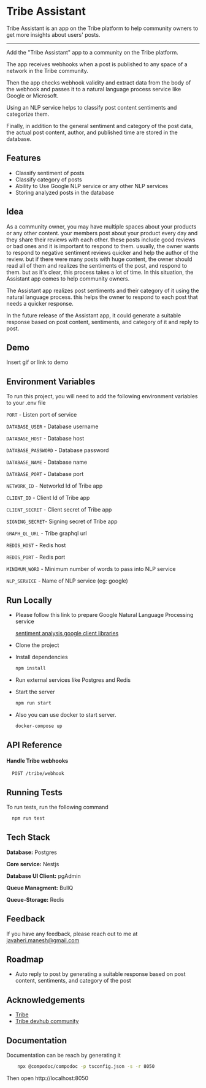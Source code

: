 
# Tribe Assistant

Tribe Assistant is an app on the Tribe platform to help community owners to get more insights about users' posts.


---

Add the "Tribe Assistant" app to a community on the Tribe platform.

The app receives webhooks when a post is published to any space of a network in the Tribe community.

Then the app checks webhook validity and extract data from the body of the webhook and passes it to a natural language process service like Google or Microsoft.

Using an NLP service helps to classify post content sentiments and categorize them.

Finally,  in addition to the general sentiment and category of the post data, the actual post content, author, and published time are stored in the database.

## Features

- Classify sentiment of posts
- Classify category of posts
- Ability to Use Google NLP service or any other NLP services
- Storing analyzed posts in the database


## Idea
As a community owner, you may have multiple spaces about your products or any other content. your members post about your product every day and they share their reviews with each other. these posts include good reviews or bad ones and it is important to respond to them.
usually, the owner wants to respond to negative sentiment reviews quicker and help the author of the review.
but if there were many posts with huge content, the owner should read all of them and realizes the sentiments of the post, and respond to them. but as it's clear, this process takes a lot of time.
In this situation, the Assistant app comes to help community owners.

The Assistant app realizes post sentiments and their category of it using the natural language process. this helps the owner to respond to each post that needs a quicker response.

In the future release of the Assistant app, it could generate a suitable response based on post content, sentiments, and category of it and reply to post.
## Demo

Insert gif or link to demo


## Environment Variables

To run this project, you will need to add the following environment variables to your .env file

`PORT` - Listen port of service

`DATABASE_USER` - Database username

`DATABASE_HOST` - Database host

`DATABASE_PASSWORD` - Database password

`DATABASE_NAME` - Database name

`DATABASE_PORT` - Database port

`NETWORK_ID` - Networkd Id of Tribe app

`CLIENT_ID` - Client Id of Tribe app

`CLIENT_SECRET` - Client secret of Tribe app

`SIGNING_SECRET`- Signing secret of Tribe app

`GRAPH_QL_URL` - Tribe graphql url

`REDIS_HOST` - Redis host

`REDIS_PORT` - Redis port

`MINIMUM_WORD` - Minimum number of words to pass into NLP service

`NLP_SERVICE` - Name of NLP service (eg: google)

## Run Locally

- Please follow this link to prepare Google Natural Language Processing service
 
    [sentiment analysis google client libraries](https://cloud.google.com/natural-language/docs/sentiment-analysis-client-libraries)

 
- Clone the project

- Install dependencies

    ```bash
    npm install
    ```
- Run external services like Postgres and Redis


- Start the server

    ```bash
    npm run start
    ```

- Also you can use docker to start server. 
    ```bash
    docker-compose up
    ```


## API Reference

#### Handle Tribe webhooks

```http
  POST /tribe/webhook
```




## Running Tests

To run tests, run the following command

```bash
  npm run test
```


## Tech Stack

**Database:** Postgres

**Core service:** Nestjs

**Database UI Client:** pgAdmin

**Queue Managment:** BullQ

**Queue-Storage:** Redis



## Feedback

If you have any feedback, please reach out to me at javaheri.manesh@gmail.com


## Roadmap

- Auto reply to post by generating a suitable response based on post content, sentiments, and category of the post



## Acknowledgements

 - [Tribe](https://tribe.so/) 
 - [Tribe devhub community](https://community.tribe.so/devhub/)


## Documentation
Documentation can be reach by generating it
```bash
    npx @compodoc/compodoc -p tsconfig.json -s -r 8050
```
Then open http://localhost:8050

